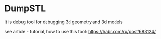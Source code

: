 # DumpSTL
It is debug tool for debugging 3d geometry and 3d models

see article - tutorial, how to use this tool:
https://habr.com/ru/post/683124/
